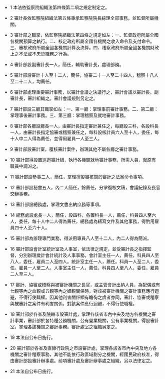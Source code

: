 * 1 本法依監察院組織法第四條第二項之規定制定之。

* 2 審計長依監察院組織法第五條秉承監察院院長綜理全部事務，並監督所屬機關。

* 3 審計部之職掌，依監察院組織法第四條之規定如左：一、監督政府所屬全國各機關預算之執行。二、核定政府所屬全國各機關之收入命令及支付命令。三、審核政府所屬全國各機關計算及決算。四、稽察政府所屬全國各機關財政上之不法或不忠於職務之行為。

* 4 審計部設副審計長一人，簡任，輔助審計長，處理部務。

* 5 審計部設審計十人至十二人，簡任，協審二十一人至二十四人，稽察十八人至二十二人，均薦任。

* 6 審計部處理重要審計事務，以審計會議之決議行之，審計會議以審計長，副審計長，審計組織之。審計會議規則另定之。

* 7 審計部設三廳其職掌如左：一、第一廳：掌理事前審計事務。二、第二廳：掌理事後審計事務。三、第三廳：掌理稽察及就地審計事務。

* 8 審計部各廳設廳長一人，由審計長指定審計兼任之，每廳設三科，各設科長一人，由審計長指定協審或稽察兼任之，每科設核計員六人至十人，委任，每十人中二人得為薦任，並得用雇員一人至三人。

* 9 審計部設審計室，覆核審計案件，辦理其他不屬各廳之審計事務。

* 10 審計部得設置巡迴審計組，執行各機關就地審計事務，所需人員，就原有職員中調派之。

* 11 審計部設參事二人，簡任，掌理撰擬審核關於審計之法案命令事項。

* 12 審計部設秘書五人，內二人簡任，餘薦任，分掌復核文稿，會議紀錄及長官交辦事務。

* 13 審計部設總務處，掌理文書出納庶務等事項。

* 14 總務處設處長一人，簡任，設四科，各置科長一人，薦任，科員四人至六人，委任，每十人中二人得為薦任，總務處為繕寫文件及其他事務，得酌用雇員四十人至六十人。

* 15 審計部為辦理專門業務，得派用專員八人至十二人，內二人得為簡派。

* 16 審計部設會計室統計室及人事室，依法律之規定，並受審計長之指揮監督，分別辦理歲計會計統計及人事事務。會計室主任一人，薦任，科員四人至八人，委任，雇員二人至四人。統計室主任一人，薦任。科員一人至二人，委任。雇員一人至二人。人事室主任一人，薦任，科員四人至八人，委任，雇員二人至三人。

* 17 審計、協審或稽察與被審計機關之長官，或主管會計出納人員，為配偶或有七親等內之血親或五親等內之姻親關係時，對該被審計機關之審計事務應行迴避，不得行使職權。因其他利害關係顯有瞻徇之虞者亦同，審計、協審或稽察與被審計之案件有利害關係，對該案件應行迴避，不得行使職權。

* 18 審計部於各省及院轄市設審計處，掌理各該省市內中央及地方各機關之審計事業，審計部於各特種公務機關，公有營業機關，公有事業機關，得設審計室，掌理各該機關之審計事務。審計處室之組織另定之。

* 19 本法自公布日施行。

* 20 審計部於各省及直隸行政院之市設審計處，掌理各該省市內中央及地方各機關之審計稽察事務，其他不能依行政區域劃分之機關，經國民政府核准，得由審計部設審計辦事處。前項審計處及審計辦事處之組織，另以法律定之。

* 21 本法自公布日施行。

